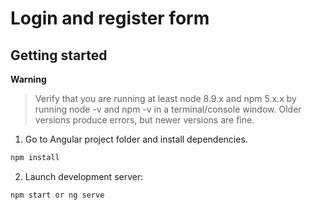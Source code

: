 # Login and register form

## Getting started

**Warning**

> Verify that you are running at least node 8.9.x and npm 5.x.x by running node -v and npm -v in a terminal/console window. Older versions produce errors, but newer versions are fine.

1. Go to Angular project folder and install dependencies.
 ```bash
 npm install
 ```

2. Launch development server:
 ```bash
 npm start or ng serve
 ```

